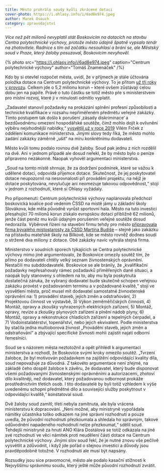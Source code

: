 ```yaml
---
title: Město prohrálo soudy kvůli zkrácené dotaci
cover-photo: https://i.ohlasy.info/i/6ad8e974.jpeg
author: Marek Osouch
category: zpravodajství
---
```


*Více než pět milionů nevyplatil stát Boskovicím na dotacích na stavbu Centra polytechnické výchovy, protože město údajně špatně vypsalo tendr na zhotovitele. Radnice s tím od začátku nesouhlasí a brání se, ale Městský soud v Praze, který žaloby posuzoval, Boskovicím nevyhověl.*

{% photo src="https://i.ohlasy.info/i/6ad8e974.jpeg" caption="Centrum polytechnické výchovy" author="Tomáš Znamenáček" /%}

Kdo by si otevřel rozpočet města, uvidí, že v příjmech je stále účtována položka dotace na Centrum polytechnické výchovy. To je přitom [už tři roky v provozu](https://ohlasy.info/clanky/2019/09/cpv-otevreno.html). Celkem jde o 5,2 milionu korun – které ovšem zůstávají celou dobu jen na papíře. Právě o tuto částku se totiž město pře s ministerstvem pro místní rozvoj, které ji v minulosti odmítlo vyplatit.

„Zadavatel stanovil požadavky na prokázání splnění profesní způsobilosti a technické kvalifikace v rozsahu nepřiměřeném předmětu veřejné zakázky. Tímto postupem tak došlo k porušení ‚zásady diskriminace‘ a bezdůvodnému omezení hospodářské soutěže, čímž mohlo dojít k ovlivnění výběru nejvhodnější nabídky,“ [vysvětlil už v roce 2019](https://ohlasy.info/clanky/2019/06/cpv-dotace.html) Vilém Frček z oddělení komunikace ministerstva. Jinými slovy tedy říká, že město mohlo zadání zakázky záměrně „ušít“ na míru konkrétnímu dodavateli.

Město kvůli tomu podalo rovnou dvě žaloby. Soud pak jednu z nich rozdělil na dvě. Ani v jednom případě ale dosud neřekl, že by město bylo o peníze připraveno nezákonně. Naopak vyhověl argumentaci ministerstva.

„Soud na tomto místě shrnuje, že za dodržení podmínek, které se vážou k udělené dotaci, odpovídá příjemce dotace. Skutečnost, že jej poskytovatel dotace neupozornil na nesrovnalosti při provádění projektu, na nějž je dotace poskytována, nevylučuje ani neomezuje takovou odpovědnost,“ stojí v jednom z rozhodnutí, které si Ohlasy vyžádaly.

Pro připomenutí: Centrum polytechnické výchovy naplánovala předchozí boskovická koalice pod vedením ČSSD na místě jámy u základní školy Slovákova, kde měla původně vyrůst sportovní hala. Město na tuto investici přesahující 70 milionů korun získalo evropskou dotaci přibližně 62 milionů, jenže část peněz mu kvůli údajným porušením veřejné soutěže dosud nedorazila. Výběrové řízení na stavební firmu tehdy pro město [připravovala firma bývalého místostarosty za ČSSD Martina Budiše](https://ohlasy.info/clanky/2019/06/cpv-dotace.html) – stejně jako zakázku na přístavbu mateřské školy na Bílkově, kde se město rovněž dodnes soudí o stržené dva miliony z dotace. Obě zakázky navíc vyhrála stejná firma.

Ministerstvo v soudních sporech týkajících se Centra polytechnické výchovy mimo jiné argumentovalo, že Boskovice omezily soutěž tím, že přímo po dodavateli chtěly velký seznam živnostenských oprávnění. Nestačili mu subddodavatelé. Boskovice se ale bránily, že „kvalifikační požadavky nepřesahovaly rámec požadavků přiměřených dané situaci, a naopak byly stanoveny s ohledem na to, aby mu byla poskytnuta dostatečná záruka, že vybraný dodavatel bude skutečně schopen veřejnou zakázku provést v požadovaném termínu a v požadované kvalitě,“ stojí ve vysvětlení města, proč musel mít dodavatel samostatné živnostenské oprávnění na: 1) provádění staveb, jejich změn a odstraňování, 2) Projektovou činnost ve výstavbě, 3) Výkon zeměměřičských činností, 4) Montáž, opravy a zkoušky vyhrazených elektrických zařízení, 5) Montáž, opravy, revize a zkoušky plynových zařízení a plnění nádob plyny, 6) Montáž, opravy a rekonstrukce chladících zařízení a tepelných čerpadel, a 7) Vodoinstalatérství, topenářství, nebo jejich ekvivalent. Podle ministerstva by stačila jedna multioborová živnost „Provádění staveb, jejich změn a odstraňování“ a zbývající specifické živnosti mohli zajistit najatí odborní řemeslníci.

Soud se s názorem města neztotožnil a opět přihlédl k argumentaci ministerstva a rozhodl, že Boskovice svými kroky omezilo soutěž. „Tvrzení žalobce, že byl motivován požadavkem na zajištění odpovídající kvality díla, soud nepovažuje za důvodná. Z takovéto argumentace není zřejmé, na základě čeho dospěl žalobce k závěru, že dodavatel, který bude disponovat všemi požadovanými živnostenskými oprávněními a autorizacemi, zhotoví dílo kvalitněji, než dodavatel, který požadovanou odbornost prokáže prostřednictvím třetích osob. I tito dodavatelé by byli totiž vzhledem k výše uvedenému schopni předmětné dílo a související služby poskytnout v odpovídající kvalitě,“ konstatoval soud.

Dvě žaloby soud zamítl; třetí nebyla zamítnuta, ale byla vrácena ministerstvu k dopracování. „Není možné, aby ministryně vypořádala námitky účastníka toliko odkazem na jiné správní rozhodnutí a pouze uvedla, že původní rozhodnutí přezkoumala a shledala ho správným, takové odůvodnění napadeného rozhodnutí nelze přezkoumat,“ sdělil soud. Tehdejší ministryně za hnutí ANO Klára Dostálová se totiž odkázala na jiné své rozhodnutí ve věci námitek proti neudělení části dotace na Centrum polytechnické výchovy. Jinými slov soud řekl, že je nutné znovu vše pečlivě vysvětlit a zdůvodnit, i když jde pořád o stejnou investici a důvody jsou pravděpodobně totožné. V rozhodnutí ale musí být napsány.

Rozsudky jsou sice pravomocné, město ale podalo kasační stížnosti k Nejvyššímu správnímu soudu, který ještě může původní rozhodnutí zvrátit.